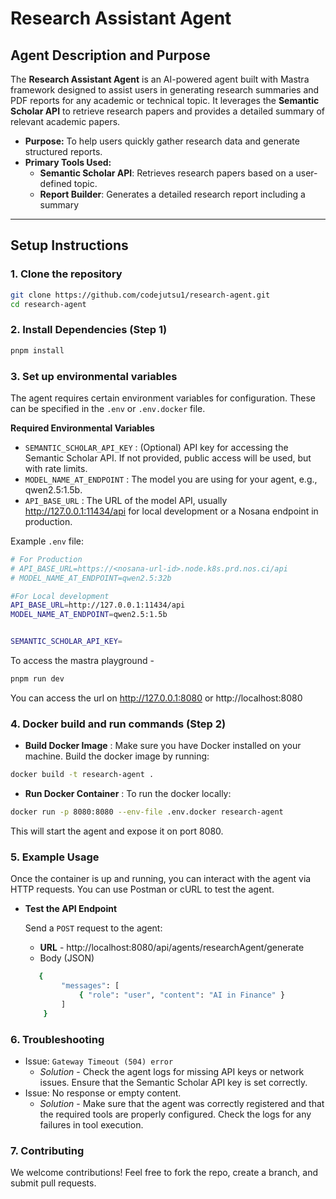 
# Research Assistant Agent

## Agent Description and Purpose

The **Research Assistant Agent** is an AI-powered agent built with Mastra framework designed to assist users in generating research summaries and PDF reports for any academic or technical topic. It leverages the **Semantic Scholar API** to retrieve research papers and provides a detailed summary of relevant academic papers.

- **Purpose:** To help users quickly gather research data and generate structured reports.
- **Primary Tools Used:**
  - **Semantic Scholar API**: Retrieves research papers based on a user-defined topic.
  - **Report Builder**: Generates a detailed research report including a summary

---

## Setup Instructions

### 1. Clone the repository

```bash
git clone https://github.com/codejutsu1/research-agent.git
cd research-agent
```

### 2. Install Dependencies (Step 1)
```bash
pnpm install
```

### 3. Set up environmental variables
The agent requires certain environment variables for configuration. These can be specified in the `.env` or `.env.docker` file.

**Required Environmental Variables**
- `SEMANTIC_SCHOLAR_API_KEY` :  (Optional) API key for accessing the Semantic Scholar API. If not provided, public access will be used, but with rate limits.
- `MODEL_NAME_AT_ENDPOINT` : The model you are using for your agent, e.g., qwen2.5:1.5b.
- `API_BASE_URL` : The URL of the model API, usually http://127.0.0.1:11434/api for local development or a Nosana endpoint in production.

Example `.env` file:

```bash
# For Production
# API_BASE_URL=https://<nosana-url-id>.node.k8s.prd.nos.ci/api
# MODEL_NAME_AT_ENDPOINT=qwen2.5:32b

#For Local development
API_BASE_URL=http://127.0.0.1:11434/api
MODEL_NAME_AT_ENDPOINT=qwen2.5:1.5b


SEMANTIC_SCHOLAR_API_KEY=

```
To access the mastra playground - 
```bash
pnpm run dev
```

You can access the url on http://127.0.0.1:8080 or http://localhost:8080

### 4. Docker build and run commands (Step 2)
- **Build Docker Image** : Make sure you have Docker installed on your machine. Build the docker image by running: 

```bash
docker build -t research-agent .
```

- **Run Docker Container** : To run the docker locally: 

```bash
docker run -p 8080:8080 --env-file .env.docker research-agent
```

This will start the agent and expose it on port 8080.

### 5. Example Usage
Once the container is up and running, you can interact with the agent via HTTP requests. You can use Postman or cURL to test the agent.

- **Test the API Endpoint**

  Send a `POST` request to the agent:

    - **URL** - http://localhost:8080/api/agents/researchAgent/generate
    - Body (JSON)

    ```bash
       {
            "messages": [
                { "role": "user", "content": "AI in Finance" }
            ]
        }
    ```

 ### 6. Troubleshooting
 - Issue: `Gateway Timeout (504) error`
    - *Solution* - Check the agent logs for missing API keys or network issues. Ensure that the Semantic Scholar API key is set correctly.
- Issue: No response or empty content.
    - *Solution* - Make sure that the agent was correctly registered and that the required tools are properly configured. Check the logs for any failures in tool execution.

### 7. Contributing
We welcome contributions! Feel free to fork the repo, create a branch, and submit pull requests.

